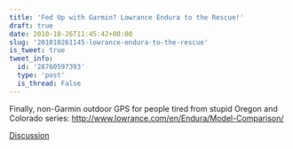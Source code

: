 ```yaml
---
title: 'Fed Up with Garmin? Lowrance Endura to the Rescue!'
draft: true
date: 2010-10-26T11:45:42+00:00
slug: '201010261145-lowrance-endura-to-the-rescue'
is_tweet: true
tweet_info:
  id: '28760597393'
  type: 'post'
  is_thread: False
---
```




Finally, non-Garmin outdoor GPS for people tired from stupid Oregon and Colorado series: http://www.lowrance.com/en/Endura/Model-Comparison/

[Discussion](https://x.com/sytelus/status/28760597393)
